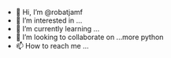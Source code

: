 - 👋 Hi, I’m @robatjamf
- 👀 I’m interested in ...
- 🌱 I’m currently learning ...
- 💞️ I’m looking to collaborate on ...more python
- 📫 How to reach me ...

<!---
robatjamf/robatjamf is a ✨ special ✨ repository because its `README.md` (this file) appears on your GitHub profile.
You can click the Preview link to take a look at your changes.
--->
